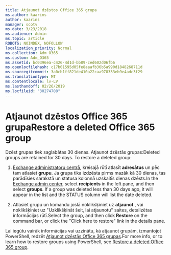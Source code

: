 ```yaml
---
title: Atjaunot dzēstos Office 365 grupa
ms.author: kaarins
author: kaarins
manager: scotv
ms.date: 3/23/2018
ms.audience: Admin
ms.topic: article
ROBOTS: NOINDEX, NOFOLLOW
localization_priority: Normal
ms.collection: Adm_O365
ms.custom: Adm_O365
ms.assetid: bc0396ea-c426-4d1d-bb89-ced602d06fb6
ms.openlocfilehash: c17b01595d05fe8aaafb36b5a990d1848268711d
ms.sourcegitcommit: 3a0cb1ff821de410a22caa978333eb9e4adc3f29
ms.translationtype: MT
ms.contentlocale: lv-LV
ms.lasthandoff: 02/26/2019
ms.locfileid: "30274708"
---
```

# <a name="restore-a-deleted-office-365-group"></a><span data-ttu-id="c7ae7-102">Atjaunot dzēstos Office 365 grupa</span><span class="sxs-lookup"><span data-stu-id="c7ae7-102">Restore a deleted Office 365 group</span></span>

<span data-ttu-id="c7ae7-p101">Dzēst grupas tiek saglabātas 30 dienas. Atjaunot dzēstās grupas:</span><span class="sxs-lookup"><span data-stu-id="c7ae7-p101">Deleted groups are retained for 30 days. To restore a deleted group:</span></span>
  
1. <span data-ttu-id="c7ae7-p102">[Exchange administratoru centrā](https://outlook.office365.com/ecp/), kreisajā rūtī atlasīt **adresātus** un pēc tam atlasiet **grupu**. Ja grupa tika izdzēsta pirms mazāk kā 30 dienas, tas parādīsies sarakstā un statusa kolonnā uzskaitīs dienas dzēsts.</span><span class="sxs-lookup"><span data-stu-id="c7ae7-p102">In the [Exchange admin center](https://outlook.office365.com/ecp/), select **recipients** in the left pane, and then select **groups**. If a group was deleted less than 30 days ago, it will appear in the list and the STATUS column will list the date deleted.</span></span>
    
2. <span data-ttu-id="c7ae7-107">Atlasiet grupu un komandu joslā noklikšķiniet uz **atjaunot** , vai noklikšķiniet uz "Uzklikšķināt šeit, lai atjaunotu" saites, detalizētas informācijas rūtī.</span><span class="sxs-lookup"><span data-stu-id="c7ae7-107">Select the group, and then click **Restore** on the command bar, or click the "Click here to restore" link in the details pane.</span></span> 
    
<span data-ttu-id="c7ae7-108">Lai iegūtu vairāk informācijas vai uzzinātu, kā atjaunot grupām, izmantojot PowerShell, redzēt [Atjaunot dzēstās Office 365 grupas](https://go.microsoft.com/fwlink/?linkid=867802).</span><span class="sxs-lookup"><span data-stu-id="c7ae7-108">For more info, or to learn how to restore groups using PowerShell, see [Restore a deleted Office 365 group](https://go.microsoft.com/fwlink/?linkid=867802).</span></span>
  

